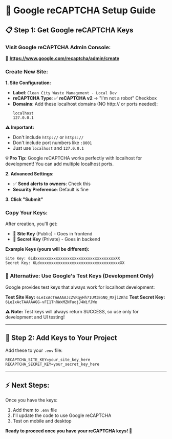 # 🔐 Google reCAPTCHA Setup Guide

## 📋 **Step 1: Get Google reCAPTCHA Keys**

### **Visit Google reCAPTCHA Admin Console:**
🔗 **https://www.google.com/recaptcha/admin/create**

### **Create New Site:**

**1. Site Configuration:**
- **Label**: `Clean City Waste Management - Local Dev`
- **reCAPTCHA Type**: ✅ **reCAPTCHA v2** → "I'm not a robot" Checkbox
- **Domains**: Add these localhost domains (NO http:// or ports needed):
  ```
  localhost
  127.0.0.1
  ```
  
**⚠️ Important:** 
- Don't include `http://` or `https://`
- Don't include port numbers like `:8001`
- Just use `localhost` and `127.0.0.1`
  
**💡 Pro Tip:** Google reCAPTCHA works perfectly with localhost for development! You can add multiple localhost ports.

**2. Advanced Settings:**
- ✅ **Send alerts to owners**: Check this
- **Security Preference**: Default is fine

**3. Click "Submit"**

### **Copy Your Keys:**
After creation, you'll get:
- 🔑 **Site Key** (Public) - Goes in frontend
- 🔐 **Secret Key** (Private) - Goes in backend

**Example Keys (yours will be different):**
```
Site Key: 6LdxxxxxxxxxxxxxxxxxxxxxxxxxxxxxxxxxxxXX
Secret Key: 6LdxxxxxxxxxxxxxxxxxxxxxxxxxxxxxxxxxxxXX
```

### **🧪 Alternative: Use Google's Test Keys (Development Only)**

Google provides test keys that always work for localhost development:

**Test Site Key:** `6LeIxAcTAAAAAJcZVRqyHh71UMIEGNQ_MXjiZKhI`
**Test Secret Key:** `6LeIxAcTAAAAAGG-vFI1TnRWxMZNFuojJ4WifJWe`

**⚠️ Note:** Test keys will always return SUCCESS, so use only for development and UI testing!

---

## 🚀 **Step 2: Add Keys to Your Project**

Add these to your `.env` file:
```env
RECAPTCHA_SITE_KEY=your_site_key_here
RECAPTCHA_SECRET_KEY=your_secret_key_here
```

---

## ⚡ **Next Steps:**
Once you have the keys:
1. Add them to `.env` file
2. I'll update the code to use Google reCAPTCHA
3. Test on mobile and desktop

**Ready to proceed once you have your reCAPTCHA keys! 🎯**